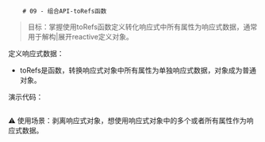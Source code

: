         # 09 - 组合API-toRefs函数

> 目标：掌握使用toRefs函数定义转化响应式中所有属性为响应式数据，通常用于解构|展开reactive定义对象。

定义响应式数据：
- toRefs是函数，转换响应式对象中所有属性为单独响应式数据，对象成为普通对象。

演示代码：
```vue

```

:warning: 使用场景：剥离响应式对象，想使用响应式对象中的多个或者所有属性作为响应式数据。